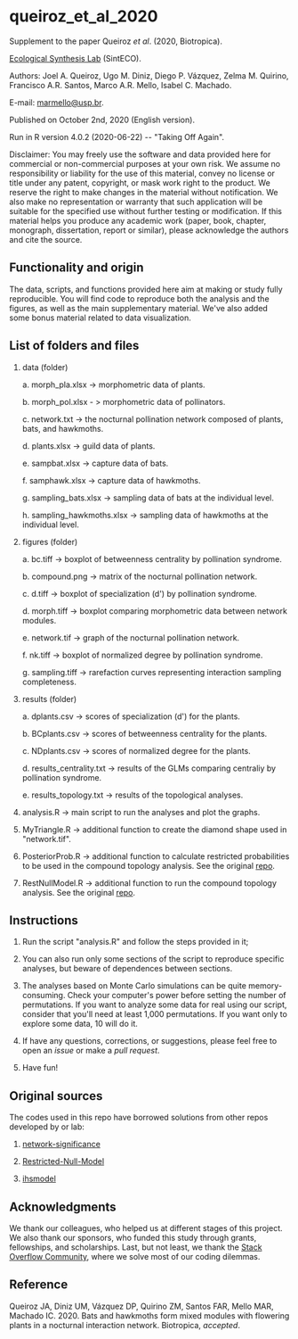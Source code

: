 # queiroz_et_al_2020

Supplement to the paper Queiroz *et al*. (2020, Biotropica).

[Ecological Synthesis Lab](https://marcomellolab.wordpress.com) (SintECO).

Authors: Joel A. Queiroz, Ugo M. Diniz, Diego P. Vázquez, Zelma M. Quirino, Francisco A.R. Santos, Marco A.R. Mello, Isabel C. Machado.

E-mail: marmello@usp.br. 

Published on October 2nd, 2020 (English version).

Run in R version 4.0.2 (2020-06-22) -- "Taking Off Again".

Disclaimer: You may freely use the software and data provided here for commercial or non-commercial purposes at your own risk. We assume no responsibility or liability for the use of this material, convey no license or title under any patent, copyright, or mask work right to the product. We reserve the right to make changes in the material without notification. We also make no representation or warranty that such application will be suitable for the specified use without further testing or modification. If this material helps you produce any academic work (paper, book, chapter, monograph, dissertation, report or similar), please acknowledge the authors and cite the source.


## Functionality and origin

The data, scripts, and functions provided here aim at making or study fully reproducible. You will find code to reproduce both the analysis and the figures, as well as the main supplementary material. We've also added some bonus material related to data visualization.


## List of folders and files

1. data (folder)

    a. morph_pla.xlsx -> morphometric data of plants.
    
    b. morph_pol.xlsx - > morphometric data of pollinators.
    
    c. network.txt -> the nocturnal pollination network composed of plants, bats, and hawkmoths.
    
    d. plants.xlsx -> guild data of plants.
    
    e. sampbat.xlsx -> capture data of bats.
    
    f. samphawk.xlsx -> capture data of hawkmoths.
    
    g. sampling_bats.xlsx -> sampling data of bats at the individual level.
    
    h. sampling_hawkmoths.xlsx -> sampling data of hawkmoths at the individual level.
    

2. figures (folder)

    a. bc.tiff -> boxplot of betweenness centrality by pollination syndrome.
    
    b. compound.png -> matrix of the nocturnal pollination network.

    c. d.tiff -> boxplot of specialization (d') by pollination syndrome.
    
    d. morph.tiff -> boxplot comparing morphometric data between network modules.

    e. network.tif -> graph of the nocturnal pollination network.

    f. nk.tiff -> boxplot of normalized degree by pollination syndrome.

    g. sampling.tiff -> rarefaction curves representing interaction sampling completeness.


3. results (folder)

    a. dplants.csv -> scores of specialization (d') for the plants.

    b. BCplants.csv -> scores of betweenness centrality for the plants.

    c. NDplants.csv -> scores of normalized degree for the plants.

    d. results_centrality.txt -> results of the GLMs comparing centraliy by pollination syndrome.
    
    e. results_topology.txt -> results of the topological analyses.


4. analysis.R -> main script to run the analyses and plot the graphs.

5. MyTriangle.R -> additional function to create the diamond shape used in "network.tif".

6. PosteriorProb.R -> additional function to calculate restricted probabilities to be used in the compound topology analysis. See the original [repo](https://github.com/gabrielmfelix/Restricted-Null-Model).

7. RestNullModel.R -> additional function to run the compound topology analysis. See the original [repo](https://github.com/gabrielmfelix/Restricted-Null-Model).


## Instructions

1. Run the script "analysis.R" and follow the steps provided in it;

2. You can also run only some sections of the script to reproduce specific analyses, but beware of dependences between sections.

3. The analyses based on Monte Carlo simulations can be quite memory-consuming. Check your computer's power before setting the number of permutations. If you want to analyze some data for real using our script, consider that you'll need at least 1,000 permutations. If you want only to explore some data, 10 will do it.

4. If have any questions, corrections, or suggestions, please feel free to open an *issue* or make a *pull request*.

5. Have fun!


## Original sources

The codes used in this repo have borrowed solutions from other repos developed by or lab:

1. [network-significance](https://github.com/marmello77/network-significance)

2. [Restricted-Null-Model](https://github.com/gabrielmfelix/Restricted-Null-Model)

3. [ihsmodel](https://github.com/pinheirorbp/ihsmodel)


## Acknowledgments

We thank our colleagues, who helped us at different stages of this project. We also thank our sponsors, who funded this study through grants, fellowships, and scholarships. Last, but not least, we thank the [Stack Overflow Community](https://stackoverflow.com), where we solve most of our coding dilemmas.


## Reference

Queiroz JA, Diniz UM, Vázquez DP, Quirino ZM, Santos FAR, Mello MAR, Machado IC. 2020. Bats and hawkmoths form mixed modules with flowering plants in a nocturnal interaction network. Biotropica, *accepted*.
